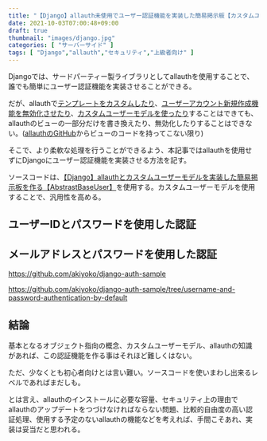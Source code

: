 ```yaml
---
title: "【Django】allauth未使用でユーザー認証機能を実装した簡易掲示板【カスタムユーザーモデルあり】"
date: 2021-10-03T07:00:48+09:00
draft: true
thumbnail: "images/django.jpg"
categories: [ "サーバーサイド" ]
tags: [ "Django","allauth","セキュリティ","上級者向け" ]
---
```


Djangoでは、サードパーティー製ライブラリとしてallauthを使用することで、誰でも簡単にユーザー認証機能を実装させることができる。

だが、allauthで[テンプレートをカスタムしたり](/post/django-allauth-loginpage/)、[ユーザーアカウント新規作成機能を無効化させたり](/post/django-allauth-custom-urls/)、[カスタムユーザーモデルを使ったり](/django-custom-user-model-allauth-bbs/)することはできても、allauthのビューの一部分だけを書き換えたり、無効化したりすることはできない。([allauthのGitHub](https://github.com/pennersr/django-allauth)からビューのコードを持ってこない限り)

そこで、より柔軟な処理を行うことができるよう、本記事ではallauthを使用せずにDjangoにユーザー認証機能を実装させる方法を記す。

ソースコードは、[【Django】allauthとカスタムユーザーモデルを実装した簡易掲示板を作る【AbstrastBaseUser】](/post/django-custom-user-model-allauth-bbs/)を使用する。カスタムユーザーモデルを使用することで、汎用性を高める。


## ユーザーIDとパスワードを使用した認証




## メールアドレスとパスワードを使用した認証

https://github.com/akiyoko/django-auth-sample



https://github.com/akiyoko/django-auth-sample/tree/username-and-password-authentication-by-default




## 結論

基本となるオブジェクト指向の概念、カスタムユーザーモデル、allauthの知識があれば、この認証機能を作る事はそれほど難しくはない。

ただ、少なくとも初心者向けとは言い難い。ソースコードを使いまわし出来るレベルであればまだしも。

とは言え、allauthのインストールに必要な容量、セキュリティ上の理由でallauthのアップデートをつづけなければならない問題、比較的自由度の高い認証処理、使用する予定のないallauthの機能などを考えれば、手間こそあれ、実装は妥当だと思われる。




